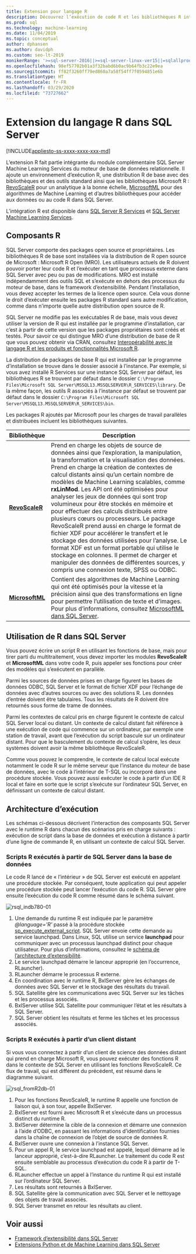 ```yaml
---
title: Extension pour langage R
description: Découvrez l’exécution de code R et les bibliothèques R intégrées dans SQL Server R Services ou SQL Server Machine Learning Services.
ms.prod: sql
ms.technology: machine-learning
ms.date: 11/04/2019
ms.topic: conceptual
author: dphansen
ms.author: davidph
ms.custom: seo-lt-2019
monikerRange: '>=sql-server-2016||>=sql-server-linux-ver15||=sqlallproducts-allversions'
ms.openlocfilehash: 98ef57702b01a3f32babd6b0ac9b64fb3c22e9ea
ms.sourcegitcommit: ff82f3260ff79ed860a7a58f54ff7f0594851e6b
ms.translationtype: HT
ms.contentlocale: fr-FR
ms.lasthandoff: 03/29/2020
ms.locfileid: "73727662"
---
```

# <a name="r-language-extension-in-sql-server"></a>Extension du langage R dans SQL Server
[!INCLUDE[appliesto-ss-xxxx-xxxx-xxx-md](../../includes/appliesto-ss-xxxx-xxxx-xxx-md.md)]

L’extension R fait partie intégrante du module complémentaire SQL Server Machine Learning Services du moteur de base de données relationnelle. Il ajoute un environnement d’exécution R, une distribution R de base avec des bibliothèques et des outils standard ainsi que les bibliothèques Microsoft R : [RevoScaleR](../r/ref-r-revoscaler.md) pour un analytique à la bonne échelle, [MicrosoftML](../r/ref-r-microsoftml.md) pour des algorithmes de Machine Learning et d’autres bibliothèques pour accéder aux données ou au code R dans SQL Server.

L’intégration R est disponible dans [SQL Server R Services](../r/sql-server-r-services.md) et [SQL Server Machine Learning Services](../what-is-sql-server-machine-learning.md).

## <a name="r-components"></a>Composants R

SQL Server comporte des packages open source et propriétaires. Les bibliothèques R de base sont installées via la distribution de R open source de Microsoft : Microsoft R Open (MRO). Les utilisateurs actuels de R doivent pouvoir porter leur code R et l’exécuter en tant que processus externe dans SQL Server avec peu ou pas de modifications. MRO est installé indépendamment des outils SQL et s’exécute en dehors des processus du moteur de base, dans le framework d’extensibilité. Pendant l’installation, vous devez accepter les termes de la licence open source. Cela vous donne le droit d’exécuter ensuite les packages R standard sans autre modification, comme dans n’importe quelle autre distribution open source de R. 

SQL Server ne modifie pas les exécutables R de base, mais vous devez utiliser la version de R qui est installée par le programme d’installation, car c’est à partir de cette version que les packages propriétaires sont créés et testés. Pour savoir ce qui distingue MRO d’une distribution de base de R que vous pouvez obtenir via CRAN, consultez [Interopérabilité avec le langage R et les produits et fonctionnalités Microsoft R](https://docs.microsoft.com/r-server/what-is-r-server-interoperability).

La distribution de packages de base R qui est installée par le programme d’installation se trouve dans le dossier associé à l’instance. Par exemple, si vous avez installé R Services sur une instance SQL Server par défaut, les bibliothèques R se trouvent par défaut dans le dossier `C:\Program Files\Microsoft SQL Server\MSSQL13.MSSQLSERVER\R_SERVICES\library`. De la même façon, les outils R associés à l’instance par défaut se trouvent par défaut dans le dossier `C:\Program Files\Microsoft SQL Server\MSSQL13.MSSQLSERVER\R_SERVICES\bin`.

Les packages R ajoutés par Microsoft pour les charges de travail parallèles et distribuées incluent les bibliothèques suivantes.

| Bibliothèque | Description |
|---------|-------------|
| [**RevoScaleR**](https://docs.microsoft.com/machine-learning-server/r-reference/revoscaler/revoscaler) | Prend en charge les objets de source de données ainsi que l’exploration, la manipulation, la transformation et la visualisation des données. Prend en charge la création de contextes de calcul distants ainsi qu’un certain nombre de modèles de Machine Learning scalables, comme **rxLinMod**. Les API ont été optimisées pour analyser les jeux de données qui sont trop volumineux pour être stockés en mémoire et pour effectuer des calculs distribués entre plusieurs cœurs ou processeurs. Le package RevoScaleR prend aussi en charge le format de fichier XDF pour accélérer le transfert et le stockage des données utilisées pour l’analyse. Le format XDF est un format portable qui utilise le stockage en colonnes. Il permet de charger et manipuler des données de différentes sources, y compris une connexion texte, SPSS ou ODBC. |
| [**MicrosoftML**](https://docs.microsoft.com/r-server/r/concept-what-is-the-microsoftml-package) | Contient des algorithmes de Machine Learning qui ont été optimisés pour la vitesse et la précision ainsi que des transformations en ligne pour permettre l’utilisation de texte et d’images. Pour plus d’informations, consultez [MicrosoftML dans SQL Server](../r/ref-r-microsoftml.md). | 

## <a name="using-r-in-sql-server"></a>Utilisation de R dans SQL Server

Vous pouvez écrire un script R en utilisant les fonctions de base, mais pour tirer parti du multitraitement, vous devez importer les modules **RevoScaleR** et **MicrosoftML** dans votre code R, puis appeler ses fonctions pour créer des modèles qui s’exécutent en parallèle. 
 
Parmi les sources de données prises en charge figurent les bases de données ODBC, SQL Server et le format de fichier XDF pour l’échange de données avec d’autres sources ou avec des solutions R. Les données d’entrée doivent être tabulaires. Tous les résultats de R doivent être retournés sous forme de trame de données.

Parmi les contextes de calcul pris en charge figurent le contexte de calcul SQL Server local ou distant. Un contexte de calcul distant fait référence à une exécution de code qui commence sur un ordinateur, par exemple une station de travail, avant que l’exécution du script bascule sur un ordinateur distant. Pour que le basculement du contexte de calcul s’opère, les deux systèmes doivent avoir la même bibliothèque RevoScaleR.

Comme vous pouvez le comprendre, le contexte de calcul local exécute notamment le code R sur le même serveur que l’instance du moteur de base de données, avec le code à l’intérieur de T-SQL ou incorporé dans une procédure stockée. Vous pouvez aussi exécuter le code à partir d’un IDE R local et faire en sorte que le script s’exécute sur l’ordinateur SQL Server, en définissant un contexte de calcul distant.

## <a name="execution-architecture"></a>Architecture d’exécution

Les schémas ci-dessous décrivent l’interaction des composants SQL Server avec le runtime R dans chacun des scénarios pris en charge suivants : exécution de script dans la base de données et exécution à distance à partir d’une ligne de commande R, en utilisant un contexte de calcul SQL Server.

### <a name="r-scripts-executed-from-sql-server-in-database"></a>Scripts R exécutés à partir de SQL Server dans la base de données

Le code R lancé de « l’intérieur » de SQL Server est exécuté en appelant une procédure stockée. Par conséquent, toute application qui peut appeler une procédure stockée peut lancer l’exécution du code R.  SQL Server gère ensuite l’exécution du code R comme résumé dans le schéma suivant.

![rsql_indb780-01](../r/media/script_in-db-r.png)

1. Une demande du runtime R est indiquée par le paramètre _@language='R'_ passé à la procédure stockée [sp_execute_external_script](../../relational-databases/system-stored-procedures/sp-execute-external-script-transact-sql.md). SQL Server envoie cette demande au service launchpad.
Dans Linux, SQL utilise un service **launchpad** pour communiquer avec un processus launchpad distinct pour chaque utilisateur. Pour plus d’informations, consultez le [schéma de l’architecture d’extensibilité](extensibility-framework.md#architecture-diagram).
2. Le service launchpad démarre le lanceur approprié (en l’occurrence, RLauncher).
3. RLauncher démarre le processus R externe.
4. En coordination avec le runtime R, BxlServer gère les échanges de données avec SQL Server et le stockage des résultats du travail.
5. SQL Satellite gère les communications avec SQL Server sur les tâches et les processus associés.
6. BxlServer utilise SQL Satellite pour communiquer l’état et les résultats à SQL Server.
7. SQL Server obtient les résultats et ferme les tâches et les processus associés.

### <a name="r-scripts-executed-from-a-remote-client"></a>Scripts R exécutés à partir d’un client distant

Si vous vous connectez à partir d’un client de science des données distant qui prend en charge Microsoft R, vous pouvez exécuter des fonctions R dans le contexte de SQL Server en utilisant les fonctions RevoScaleR. Ce flux de travail, qui est différent du précédent, est résumé dans le diagramme suivant.

![rsql_fromR2db-01](../r/media/remote-sqlcc-from-r2.png)

1. Pour les fonctions RevoScaleR, le runtime R appelle une fonction de liaison qui, à son tour, appelle BxlServer.
2. BxlServer est fourni avec Microsoft R et s’exécute dans un processus distinct du runtime R.
3. BxlServer détermine la cible de la connexion et démarre une connexion à l’aide d’ODBC, en passant les informations d’identification fournies dans la chaîne de connexion de l’objet de source de données R.
4. BxlServer ouvre une connexion à l’instance SQL Server.
5. Pour un appel R, le service launchpad est appelé, lequel démarre ad le lanceur approprié, c’est-à-dire RLauncher. Le traitement du code R est ensuite semblable au processus d’exécution du code R à partir de T-SQL.
6. RLauncher effectue un appel à l’instance du runtime R qui est installé sur l’ordinateur SQL Server.
7. Les résultats sont retournés à BxlServer.
8. SQL Satellite gère la communication avec SQL Server et le nettoyage des objets de travail associés.
9. SQL Server transmet en retour les résultats au client.

## <a name="see-also"></a>Voir aussi

+ [Framework d’extensibilité dans SQL Server](extensibility-framework.md)
+ [Extensions Python et de Machine Learning dans SQL Server](extension-python.md)